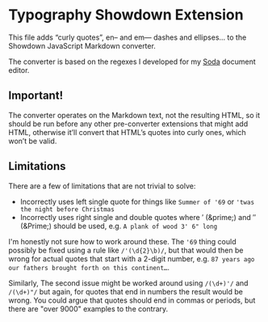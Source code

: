 # Typography Showdown Extension

This file adds “curly quotes”, en– and em— dashes and ellipses… to the Showdown
JavaScript Markdown converter.

The converter is based on the regexes I developed for my [Soda](http://soda.heroku.com/) document editor.

## Important!

The converter operates on the Markdown text, not the resulting HTML, so it
should be run before any other pre-converter extensions that might add HTML,
otherwise it’ll convert that HTML’s quotes into curly ones, which won’t be
valid.

## Limitations

There are a few of limitations that are not trivial to solve:

* Incorrectly uses left single quote for things like `Summer of '69` or `'twas the night before Christmas`
* Incorrectly uses right single and double quotes where &prime; (&amp;prime;) and &Prime; (&amp;Prime;) should be used, e.g. `A plank of wood 3' 6" long`

I'm honestly not sure how to work around these. The `'69` thing could possibly be fixed using a rule like `/'(\d{2}\b)/`, but that would then be wrong for actual quotes that start with a 2-digit number, e.g. `87 years ago our fathers brought forth on this continent…`.

Similarly, The second issue might be worked around using `/(\d+)'/` and `/(\d+)"/` but again, for quotes that end in numbers the result would be wrong. You could argue that quotes should end in commas or periods, but there are "over 9000" examples to the contrary.
